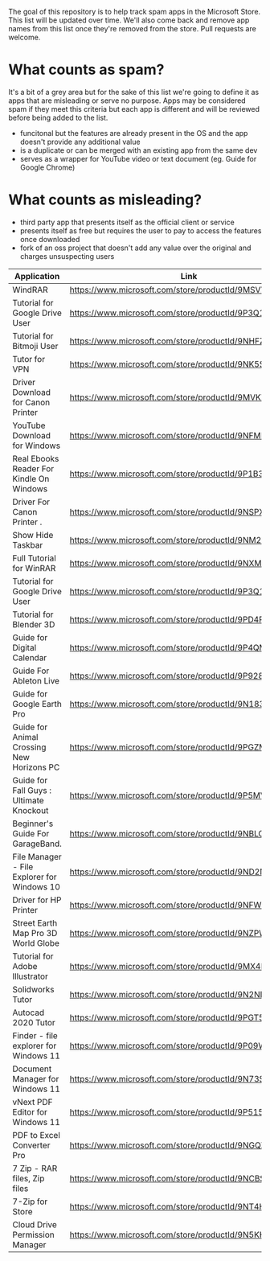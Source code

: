 The goal of this repository is to help track spam apps in the Microsoft Store. This list will be updated over time. We'll also come back and remove app names from this list once they're removed from the store. Pull requests are welcome.

# What counts as spam?
It's a bit of a grey area but for the sake of this list we're going to define it as apps that are misleading or serve no purpose. Apps may be considered spam if they meet this criteria but each app is different and will be reviewed before being added to the list.
- funcitonal but the features are already present in the OS and the app doesn't provide any additional value
- is a duplicate or can be merged with an existing app from the same dev
- serves as a wrapper for YouTube video or text document (eg. Guide for Google Chrome)

# What counts as misleading?
- third party app that presents itself as the official client or service
- presents itself as free but requires the user to pay to access the features once downloaded
- fork of an oss project that doesn't add any value over the original and charges unsuspecting users

| Application | Link | Notes |
|-------------|------|-------|
| WindRAR | https://www.microsoft.com/store/productId/9MSVVS8TVB28 | Misleading title |
| Tutorial for Google Drive User | https://www.microsoft.com/store/productId/9P3Q1WJJ5PHB | Spam |
| Tutorial for Bitmoji User | https://www.microsoft.com/store/productId/9NHFZVBT29GH | Spam |
| Tutor for VPN | https://www.microsoft.com/store/productId/9NK5SG3KJTG1 | Spam |
| Driver Download for Canon Printer | https://www.microsoft.com/store/productId/9MVKZW06XC8B | Spam |
| YouTube Download for Windows | https://www.microsoft.com/store/productId/9NFMKPLRG42M | Spam |
| Real Ebooks Reader For Kindle On Windows | https://www.microsoft.com/store/productId/9P1B3NTMVSPZ | Spam |
| Driver For Canon Printer . | https://www.microsoft.com/store/productId/9NSPX7XVS9DB | Spam |
| Show Hide Taskbar | https://www.microsoft.com/store/productId/9NM26HJZXGJQ | Doesn't provide any functionality that's not already in the OS |
| Full Tutorial for WinRAR | https://www.microsoft.com/store/productId/9NXM47310B7Q | Spam |
| Tutorial for Google Drive User | https://www.microsoft.com/store/productId/9P3Q1WJJ5PHB | Spam |
| Tutorial for Blender 3D | https://www.microsoft.com/store/productId/9PD4R3H5D6MH | Spam |
| Guide for Digital Calendar | https://www.microsoft.com/store/productId/9P4QMRBRBDGD | Spam |
| Guide For Ableton Live | https://www.microsoft.com/store/productId/9P928JVK6K4N | Spam |
| Guide for Google Earth Pro | https://www.microsoft.com/store/productId/9N183GKKGTVQ | Spam |
| Guide for Animal Crossing New Horizons PC | https://www.microsoft.com/store/productId/9PGZM04RDJ58 | Spam |
| Guide for Fall Guys : Ultimate Knockout | https://www.microsoft.com/store/productId/9P5MVZ9JX1TJ | Spam |
| Beginner's Guide For GarageBand. | https://www.microsoft.com/store/productId/9NBLGGH67DC7 | Spam |
| File Manager - File Explorer for Windows 10 | https://www.microsoft.com/store/productId/9ND2N28DX22H | It appears to be a copy of [Windows File Manager](https://www.microsoft.com/store/productId/9P7VBBBC49RB) with blue shade and removed help menu. The app might have followed the MIT license, but charging over $10 for that feels quite unethical at best. |
| Driver for HP Printer | https://www.microsoft.com/store/productId/9NFWCNTJD1KX | Spam |
| Street Earth Map Pro 3D World Globe | https://www.microsoft.com/store/productId/9NZPW5RFTTTG | Misleading icon and ripoff of Google Earth |
| Tutorial for Adobe Illustrator | https://www.microsoft.com/store/productId/9MX4B94D0MLZ | Spam |
| Solidworks Tutor | https://www.microsoft.com/store/productId/9N2ND0KGHQMR | Spam |
| Autocad 2020 Tutor | https://www.microsoft.com/store/productId/9PGT5WV34806 | Spam |
| Finder - file explorer for Windows 11 | https://www.microsoft.com/store/productId/9P09W6PH7MW6 | Duplicate of File Explorer - Tabs, ZIP, RAR, 7z for Windows 11 https://www.microsoft.com/store/productId/9PJB9045P4ZQ |
| Document Manager for Windows 11 | https://www.microsoft.com/store/productId/9N73SJ9N94P4 | Duplicate of Document Manager for Windows 10 https://www.microsoft.com/store/productId/9N913N4Z9JBC |
| vNext PDF Editor for Windows 11 | https://www.microsoft.com/store/productId/9P51586BZKNG | Duplicate of BlossX Lightroom 11 - Photo Editor https://www.microsoft.com/store/productId/9P4WPFZ0GS16 |
| PDF to Excel Converter Pro | https://www.microsoft.com/store/productId/9NGQXVNN0XMG | Spam |
| 7 Zip - RAR files, Zip files | https://www.microsoft.com/store/productId/9NCBSRQKVKVS | Rip off of 7zip |
| 7-Zip for Store | https://www.microsoft.com/store/productId/9NT4HZPHT8BC | Rip off of 7zip |
| Cloud Drive Permission Manager | https://www.microsoft.com/store/productId/9N5KHD73FGKH | Misleading icon that looks like the Google Drive icon |
